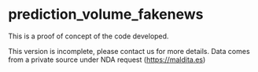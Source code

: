 # prediction_volume_fakenews
This is a proof of concept of the code developed.

This version is incomplete, please contact us for more details.
Data comes from a private source under NDA request (https://maldita.es)
